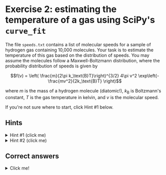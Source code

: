 # Exercise 2: estimating the temperature of a gas using SciPy's `curve_fit`
The file `speeds.txt` contains a list of molecular speeds for a sample of hydrogen gas containing 10,000 molecules. Your task is to estimate the temperature of this gas based on the distribution of speeds. You may assume the molecules follow a Maxwell-Boltzmann distribution, where the probability distribution of speeds is given by

```math
f(v) = \left( \frac{m}{2\pi k_\text{B}T}\right)^{3/2} 4\pi v^2 \exp\left(-\frac{mv^2}{2k_\text{B}T} \right)
```

where $m$ is the mass of a hydrogen molecule (diatomic!), $k_\text{B}$ is Boltzmann's constant, $T$ is the gas temperature in kelvin, and $v$ is the molecular speed.

If you're not sure where to start, click Hint \#1 below.

## Hints
<details>
  <summary>Hint #1 (click me)</summary>
  
  This task involves curve fitting. I recommend SciPy's `curve_fit` function (see [scipy.optimize.curve_fit](https://docs.scipy.org/doc/scipy/reference/generated/scipy.optimize.curve_fit.html), but alternatives are available. The code below illustrates a common `curve_fit` pattern. 

  ```python
  import numpy as np
  from scipy.optimize import curve_fit
  import matplotlib.pyplot as plt

  def func(x, a, c):
      """Parabola with equation y = a * x^2 + c."""
      return a * x**2 + c

  # Generate 10 x-coordinates over interval [-10, 10)
  xdata = np.random.uniform(-10, 10, 10)

  # Generate ydata that follows y = 0.5 * x^2 + 5 but with some noise
  ydata = 0.5 * xdata**2 + 5 + np.random.normal(0, 0.5, size=xdata.size)

  # Fit parabola defined in `func` to data. Here we're setting our guess
  # for the parameters `a` and `c` to be 1 and 3 respectively
  # (even though we know they're 0.5 and 5 respectively).
  popt, pcov = curve_fit(f=func, xdata=xdata, ydata=ydata, p0=[1, 3])
  afit, cfit = popt
  aerr, cerr = np.sqrt(np.diag(pcov))

  # Print fit parameters
  print(f"a = {afit:.2f} +/- {aerr:.2f}")
  print(f"c = {cfit:.2f} +/- {cerr:.2f}")

  # Plot smooth fit using more points and parameters from curve_fit
  x = np.linspace(-10, 10, 100)
  yfit = func(x, afit, cfit)
  plt.scatter(xdata, ydata, label="data")
  plt.plot(x, yfit, label="fit", linestyle="dashed")
  plt.legend()
  plt.show()
  ```

  Use the example above as a template to work through the exercise:
  - The molecular speeds in `speeds.txt` will play the role of `xdata`
  - You can define a function `maxwell-boltzmann` that takes two arguments, the molecular speed `v` and the gas temperature `T`, to replace `func`. Here `T` will be our fit parameter determined by `curve_fit`.
  - For `ydata`, put the molecular speeds into bins using [NumPy's `histogram`](https://numpy.org/doc/stable/reference/generated/numpy.histogram.html) function. If you're not sure how to do this, click on Hint \#2.
    ```
  
</details>

<details>
  <summary>Hint #2 (click me)</summary>
  
  You can use NumPy's `histogram` function (see [numpy.histogram](https://numpy.org/doc/stable/reference/generated/numpy.histogram.html)) to produce a histogram.
  ```python
  hist, bin_edges = np.histogram(speeds, bins=50, density=True)
  bin_centres = (bin_edges[:-1] + bin_edges[1:]) / 2
  ```

  You can now use replace `xdata` with `bin_centres` and `ydata` with `hist` in the template code above.

  If you want to later plot the histogram, use the following snippet. Alternatively, you can use Matplotlib's `hist` function (see [`matplotlib.pyplot.hist`](https://matplotlib.org/stable/api/_as_gen/matplotlib.pyplot.hist.html)).
  ```python
  import matplotlib.pyplot as plt
  
  plt.bar(bin_centres, hist, width=bin_edges[1] - bin_edges[0], label="histogram")
  plt.xlabel("Speed (m/s)")
  plt.ylabel("Probability density")
  plt.legend()
  plt.grid(True)
  plt.show()
  ```
  
</details>

## Correct answers
<details>
  <summary>Click me!</summary>
  
  ```txt
  temperature = (297.47 +/- 2.78) kelvin
  ```
  ![Histogram with 50 bins showing the spread of molecular speeds in `speeds.txt`. A Maxwell-Boltzmann distribution with the calculated $T=299\:\text{K}$ is overplotted.](distribution.png)
  
</details>
